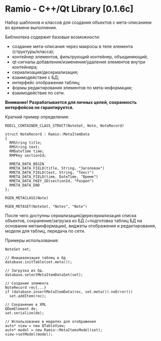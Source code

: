 # Ramio - C++/Qt Library [0.1.6c]

Набор шаблонов и классов для создания объектов с мета-описанием во времени выполнения.

Библиотека содержит базовые возможности:
+ создание мета-описания через макросы в теле элемента (структуры/класса);
+ контейнер элементов, фильтрующий контейнер, объединяющий;
+ qt-сигналы добавления/изменения/удаления элементов внутри контейнера;
+ сериализация/десериализация;
+ взаимодействие с БД;
+ интерфейс отображения таблиц;
+ формы редактирования элементов по мета-информации;
+ взаимодействие по сети.

**Внимание! Разрабатывается для личных целей, сохранность интерфейсов не гарантируется.**

Краткий пример определения:

	RDECL_CONTAINER_CLASS_STRUCT(NoteSet, Note, NoteRecord)

	struct NoteRecord : Ramio::MetaItemData
	{
	  RMString title;
	  RMString text;
	  RMDateTime time;
	  RMPKey sectionId;

	  RMETA_DATA_BEGIN
	  RMETA_DATA_FIELD(title, String, "Заголовок")
	  RMETA_DATA_FIELD(text, String, "Текст")
	  RMETA_DATA_FIELD(time, DateTime, "Время")
	  RMETA_DATA_FKEY_ID(sectionId, "Раздел")
	  RMETA_DATA_END
	};

	RGEN_METACLASS(Note)

	RGEN_METASET(NoteSet, "Notes", "Note")

После чего доступны сериализация/дересериализация списка объектов,
сохранение/загрузка из БД (+подготовка таблиц БД на основании метаинформации), виджеты отображения и редактирования, модели для таблиц, передача по сети.

Примеры использования:

	NoteSet set;

	// Инициализация таблиц в бд
	database.initTable(set.meta());

	// Загрузка из бд.
	database.selectMetaItemDataSet(set);

	// Создание элемента
	NoteRecord rec{...}
	if (database.insertMetaItemData(rec, set.meta()).noError())
	  set.addItem(rec);

	// Сохранение в XML
	QDomElement de;
	set.serialize(de);

	// Использование в моделях для отображения
	auto* view = new QTableView;
	auto* model = new Ramio::MetaItemsModel(set);
	view->setModel(model);
